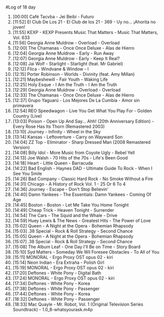 #Log of 18 day

1. [00:00] Café Tacvba - Jei Beibi - Futuro
1. [11:52] El Club De Los 21 - El Club de los 21 - 369 - Uy no... ¡Ahorita no joven!
1. [11:55] KEXP - KEXP Presents Music That Matters - Music That Matters, Vol. 633
1. [11:56] Georgia Anne Muldrow - Overload - Overload
1. [12:00] The Chamanas - Once Once Deluxe - Alas de Hierro
1. [12:04] Georgia Anne Muldrow - Early - Run Away
1. [12:07] Georgia Anne Muldrow - Early - Keep It Real?
1. [12:08] Jai Wolf - Starlight - Starlight (feat. Mr Gabriel)
1. [12:12] Flica - Windvane & Window - l
1. [12:15] Porter Robinson - Worlds - Divinity (feat. Amy Millan)
1. [12:21] Maybeshewill - Fair Youth - Waking Life
1. [12:25] Holy Esque - I Am the Truth - I Am the Truth
1. [12:29] Georgia Anne Muldrow - Overload - Overload
1. [12:33] The Chamanas - Once Once Deluxe - Alas de Hierro
1. [12:37] Grupo Yaguarú - Los Mejores De La Cumbia - Amor sin primavera
1. [12:54] REO Speedwagon - Live You Get What You Play For - Golden Country (Live)
1. [13:03] Poison - Open Up And Say... Ahh! (20th Anniversary Edition) - Every Rose Has Its Thorn (Remastered 2003)
1. [13:10] Journey - Infinity - Wheel in the Sky
1. [13:14] Kansas - Leftoverture - Carry on Wayward Son
1. [14:04] ZZ Top - Eliminator - Sharp Dressed Man (2008 Remastered Version)
1. [14:08] Billy Idol - More Music from Coyote Ugly - Rebel Yell
1. [14:13] Joe Walsh - 70 Hits of the 70s - Life's Been Good
1. [14:18] Heart - Little Queen - Barracuda
1. [14:22] Bad English - Haynes DAD - Ultimate Guide To Rock - When I See You Smile
1. [14:26] Bad Company - Classic Hard Rock - No Smoke Without a Fire
1. [14:31] Chicago - A History of Rock Vol. 1 - 25 Or 6 To 4
1. [14:36] Journey - Escape - Don't Stop Believin'
1. [14:40] Damn Yankees - The Essentials: Damn Yankees - Coming Of Age
1. [14:45] Boston - Boston - Let Me Take You Home Tonight
1. [14:49] Cheap Trick - Heaven Tonight - Surrender
1. [14:54] The Cars - The Squid and the Whale - Drive
1. [14:59] Huey Lewis & The News - Greatest Hits - The Power of Love
1. [15:02] Queen - A Night at the Opera - Bohemian Rhapsody
1. [15:03] .38 Special - Rock & Roll Strategy - Second Chance
1. [15:05] Queen - A Night at the Opera - Bohemian Rhapsody
1. [15:07] .38 Special - Rock & Roll Strategy - Second Chance
1. [15:08] The Album Leaf - One Day I'll Be on Time - Story Board
1. [15:10] Syd Matters - Someday We Wil Foresee Obstacles - To All of You
1. [15:11] MONORAL - Ergo Proxy OST opus 02 - kiri
1. [15:14] Neon Indian - Era Extraña - Polish Girl
1. [15:19] MONORAL - Ergo Proxy OST opus 02 - kiri
1. [17:20] Deftones - White Pony - Digital Bath
1. [17:24] MONORAL - Ergo Proxy OST opus 02 - kiri
1. [17:34] Deftones - White Pony - Korea
1. [17:38] Deftones - White Pony - Passenger
1. [17:44] Deftones - White Pony - Korea
1. [18:32] Deftones - White Pony - Passenger
1. [18:33] Mac Quayle - Mr. Robot, Vol. 1 (Original Television Series Soundtrack) - 1.0_8-whatsyourask.m4p

